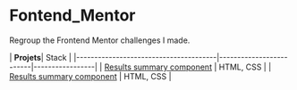 # Fontend_Mentor

 Regroup the Frontend Mentor challenges I made.

| **Projets**| Stack |
|---------------------------------------|-------------------------|-----------------|
| [Results summary component](https://github.com/Joeybervin/Fontend_Mentor/tree/main/results-summary-component-main/results-summary-component-main) | HTML, CSS |
| [Results summary component](https://github.com/Joeybervin/Fontend_Mentor/tree/main/qr-code-component-main) | HTML, CSS |


